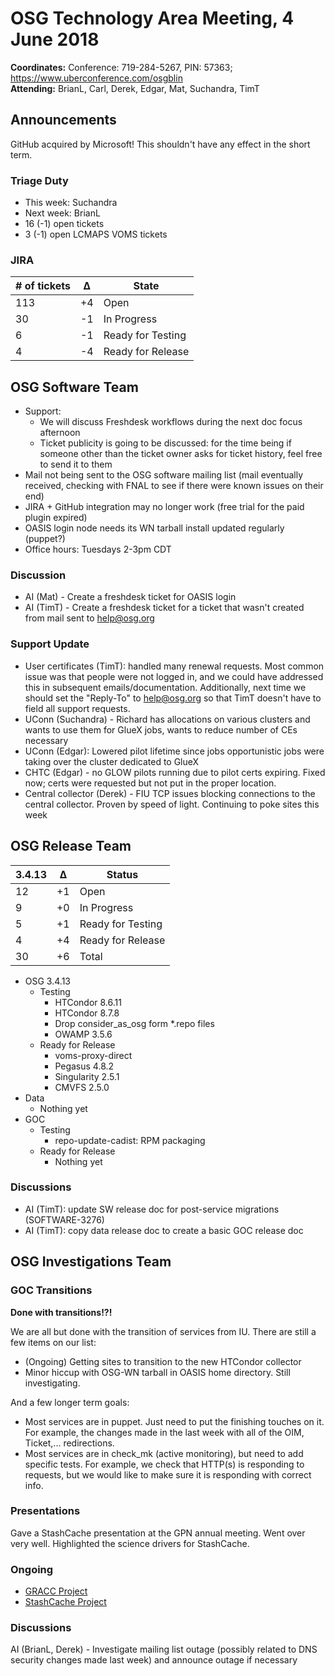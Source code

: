 # OSG Technology Area Meeting,  4 June 2018

**Coordinates:** Conference: 719-284-5267, PIN: 57363; <https://www.uberconference.com/osgblin>  
**Attending:** BrianL, Carl, Derek, Edgar, Mat, Suchandra, TimT


## Announcements

GitHub acquired by Microsoft! This shouldn't have any effect in the short term.

### Triage Duty

-   This week: Suchandra
-   Next week: BrianL
-   16 (-1) open tickets
-   3 (-1) open LCMAPS VOMS tickets


### JIRA

| # of tickets | &Delta; | State             |
|------------ |------- |----------------- |
| 113          | +4      | Open              |
| 30           | -1      | In Progress       |
| 6            | -1      | Ready for Testing |
| 4            | -4      | Ready for Release |


## OSG Software Team

-   Support:  
    -   We will discuss Freshdesk workflows during the next doc focus afternoon
    -   Ticket publicity is going to be discussed: for the time being if someone other than the ticket owner asks for ticket history, feel free to send it to them
-   Mail not being sent to the OSG software mailing list (mail eventually received, checking with FNAL to see if there were known issues on their end)
-   JIRA + GitHub integration may no longer work (free trial for the paid plugin expired)
-   OASIS login node needs its WN tarball install updated regularly (puppet?)
-   Office hours: Tuesdays 2-3pm CDT


### Discussion

-   AI (Mat) - Create a freshdesk ticket for OASIS login
-   AI (TimT) - Create a freshdesk ticket for a ticket that wasn't created from mail sent to help@osg.org


### Support Update

-   User certificates (TimT): handled many renewal requests. Most common issue was that people were not logged in, and we could have addressed this in subsequent emails/documentation. Additionally, next time we should set the "Reply-To" to help@osg.org so that TimT doesn't have to field all support requests.
-   UConn (Suchandra) - Richard has allocations on various clusters and wants to use them for GlueX jobs, wants to reduce number of CEs necessary
-   UConn (Edgar): Lowered pilot lifetime since jobs opportunistic jobs were taking over the cluster dedicated to GlueX
-   CHTC (Edgar) - no GLOW pilots running due to pilot certs expiring. Fixed now; certs were requested but not put in the proper location.
-   Central collector (Derek) - FIU TCP issues blocking connections to the central collector. Proven by speed of light. Continuing to poke sites this week


## OSG Release Team

| 3.4.13 | &Delta; | Status            |
|------- |-------- |------------------ |
| 12     | +1      | Open              |
| 9      | +0      | In Progress       |
| 5      | +1      | Ready for Testing |
| 4      | +4      | Ready for Release |
| 30     | +6      | Total             |

-   OSG 3.4.13
    -   Testing
        -   HTCondor 8.6.11
        -   HTCondor 8.7.8
        -   Drop consider_as_osg form *.repo files
        -   OWAMP 3.5.6
    -   Ready for Release
        -   voms-proxy-direct
        -   Pegasus 4.8.2
        -   Singularity 2.5.1
        -   CMVFS 2.5.0
-   Data
    -   Nothing yet
-   GOC
    -   Testing
        -   repo-update-cadist: RPM packaging
    -   Ready for Release
        -   Nothing yet

### Discussions

-   AI (TimT): update SW release doc for post-service migrations (SOFTWARE-3276)
-   AI (TimT): copy data release doc to create a basic GOC release doc

## OSG Investigations Team

### GOC Transitions

**Done with transitions!?!**  

We are all but done with the transition of services from IU.  There are still a few items on our list:

-  (Ongoing) Getting sites to transition to the new HTCondor collector
-  Minor hiccup with OSG-WN tarball in OASIS home directory.  Still investigating.

And a few longer term goals:

-  Most services are in puppet.  Just need to put the finishing touches on it.  For example, the changes made in the last week with all of the OIM, Ticket,... redirections.
-  Most services are in check_mk (active monitoring), but need to add specific tests.  For example, we check that HTTP(s) is responding to requests, but we would like to make sure it is responding with correct info.

### Presentations

Gave a StashCache presentation at the GPN annual meeting.  Went over very well.  Highlighted the science drivers for StashCache.

### Ongoing

-   [GRACC Project](https://jira.opensciencegrid.org/projects/GRACC/)
-   [StashCache Project](https://opensciencegrid.github.io/StashCache/)


### Discussions

AI (BrianL, Derek) - Investigate mailing list outage (possibly related to DNS security changes made last week) and announce outage if necessary
